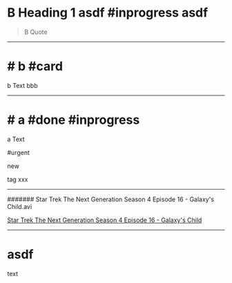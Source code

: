 # B Heading 1 asdf #inprogress asdf

> B Quote

---

# # b #card

b Text bbb

---

# # a #done #inprogress

a Text

#urgent

new

tag xxx

---

####### Star Trek The Next Generation Season 4 Episode 16 - Galaxy's Child.avi

[Star Trek The Next Generation Season 4 Episode 16 - Galaxy's Child](/Volumes/Multimedia/SERIEN/Star%20Trek%20-%20TNG/Season%204/Star%20Trek%20The%20Next%20Generation%20Season%204%20Episode%2016%20-%20Galaxy's%20Child.avi)

---

# asdf

text

